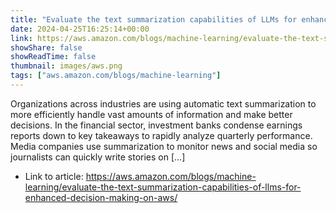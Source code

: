 ```yaml
---
title: "Evaluate the text summarization capabilities of LLMs for enhanced decision-making on AWS"
date: 2024-04-25T16:25:14+00:00
link: https://aws.amazon.com/blogs/machine-learning/evaluate-the-text-summarization-capabilities-of-llms-for-enhanced-decision-making-on-aws/
showShare: false
showReadTime: false
thumbnail: images/aws.png
tags: ["aws.amazon.com/blogs/machine-learning"]
---
```

Organizations across industries are using automatic text summarization to more efficiently handle vast amounts of information and make better decisions. In the financial sector, investment banks condense earnings reports down to key takeaways to rapidly analyze quarterly performance. Media companies use summarization to monitor news and social media so journalists can quickly write stories on […]

- Link to article: https://aws.amazon.com/blogs/machine-learning/evaluate-the-text-summarization-capabilities-of-llms-for-enhanced-decision-making-on-aws/